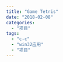 ```yaml
---
title: "Game Tetris"
date: "2018-02-08"
categories: 
  - "项目"
tags: 
  - "c-c"
  - "win32应用"
  - "项目"
---
```



